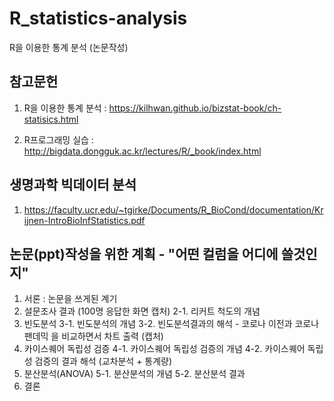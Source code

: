 # R_statistics-analysis

R을 이용한 통계 분석 (논문작성)

## 참고문헌

1. R을 이용한 통계 분석 : https://kilhwan.github.io/bizstat-book/ch-statisics.html

2. R프로그래밍 실습 : http://bigdata.dongguk.ac.kr/lectures/R/_book/index.html 

## 생명과학 빅데이터 분석

1. https://faculty.ucr.edu/~tgirke/Documents/R_BioCond/documentation/Krijnen-IntroBioInfStatistics.pdf

## 논문(ppt)작성을 위한 계획 - "어떤 컬럼을 어디에 쓸것인지"
1. 서론 : 논문을 쓰게된 계기
2. 설문조사 결과 (100명 응답한 화면 캡처)
2-1. 리커트 척도의 개념
3. 빈도분석
3-1. 빈도분석의 개념
3-2. 빈도분석결과의 해석 - 코로나 이전과 코로나 팬데믹 을 비교하면서 차트 출력 (캡처)
4. 카이스퀘어 독립성 검증
4-1. 카이스퀘어 독립성 검증의 개념
4-2. 카이스퀘어 독립성 검증의 결과 해석 (교차분석 + 통계량)
5. 분산분석(ANOVA)
5-1. 분산분석의 개념
5-2. 분산분석 결과
6. 결론


